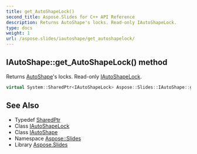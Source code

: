 ```yaml
---
title: get_AutoShapeLock()
second_title: Aspose.Slides for C++ API Reference
description: Returns AutoShape's locks. Read-only IAutoShapeLock.
type: docs
weight: 1
url: /aspose.slides/iautoshape/get_autoshapelock/
---
```

## IAutoShape::get_AutoShapeLock() method


Returns [AutoShape](../../autoshape/)'s locks. Read-only [IAutoShapeLock](../../iautoshapelock/).

```cpp
virtual System::SharedPtr<IAutoShapeLock> Aspose::Slides::IAutoShape::get_AutoShapeLock()=0
```

## See Also

* Typedef [SharedPtr](../../../system/sharedptr/)
* Class [IAutoShapeLock](../../iautoshapelock/)
* Class [IAutoShape](../)
* Namespace [Aspose::Slides](../../)
* Library [Aspose.Slides](../../../)